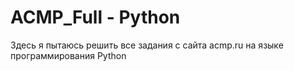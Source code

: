 # ACMP_Full - Python

Здесь я пытаюсь решить все задания с сайта acmp.ru на языке программирования Python
